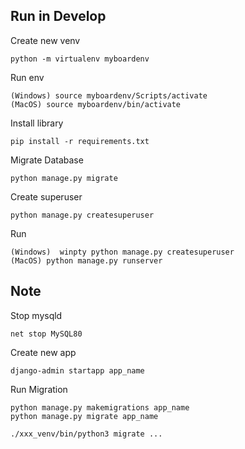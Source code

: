 ## Run in Develop
Create new venv
```
python -m virtualenv myboardenv
```

Run env
```
(Windows) source myboardenv/Scripts/activate
(MacOS) source myboardenv/bin/activate
```

Install library
```
pip install -r requirements.txt
```

Migrate Database
```
python manage.py migrate
```

Create superuser
```
python manage.py createsuperuser
```

Run
```
(Windows)  winpty python manage.py createsuperuser
(MacOS) python manage.py runserver
```

## Note
Stop mysqld
```
net stop MySQL80
```

Create new app
```
django-admin startapp app_name
```

Run Migration
```
python manage.py makemigrations app_name
python manage.py migrate app_name
```


```
./xxx_venv/bin/python3 migrate ...
```

